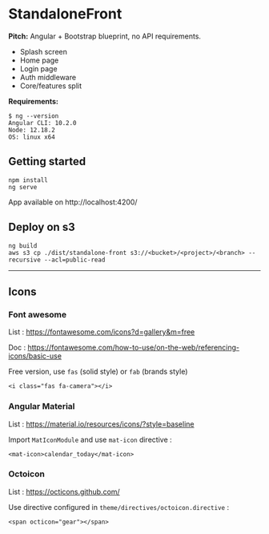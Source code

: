 # StandaloneFront

**Pitch:** Angular + Bootstrap blueprint, no API requirements.

* Splash screen
* Home page
* Login page
* Auth middleware
* Core/features split

**Requirements:**

```
$ ng --version
Angular CLI: 10.2.0
Node: 12.18.2
OS: linux x64
```

## Getting started

```
npm install
ng serve
```

App available on http://localhost:4200/


## Deploy on s3

```
ng build
aws s3 cp ./dist/standalone-front s3://<bucket>/<project>/<branch> --recursive --acl=public-read
```

-----------

## Icons

### Font awesome

List : https://fontawesome.com/icons?d=gallery&m=free

Doc : https://fontawesome.com/how-to-use/on-the-web/referencing-icons/basic-use

Free version, use `fas` (solid style) or `fab` (brands style)
```
<i class="fas fa-camera"></i>
```

### Angular Material

List : https://material.io/resources/icons/?style=baseline

Import `MatIconModule` and use `mat-icon` directive :
```
<mat-icon>calendar_today</mat-icon>
```

### Octoicon

List : https://octicons.github.com/

Use directive configured in `theme/directives/octoicon.directive` :
```
<span octicon="gear"></span>
```





